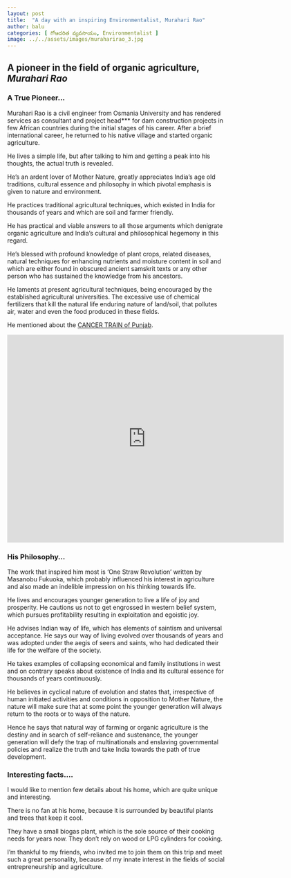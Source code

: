 ```yaml
---
layout: post
title:  "A day with an inspiring Environmentalist, Murahari Rao"
author: balu
categories: [ గోఆదరిత వ్యవసాయం, Environmentalist ]
image: ../../assets/images/muraharirao_3.jpg
---
```




## A pioneer in the field of organic agriculture, *Murahari Rao*

### A True Pioneer…

Murahari Rao is a civil engineer from Osmania University and has rendered services as consultant and project head*** for dam construction projects  in few African countries during the initial stages of his career. After a brief international career, he returned to his native village and started organic agriculture.

He lives a simple life, but after talking to him and getting a peak into his thoughts, the actual truth is revealed.

He’s an ardent lover of Mother Nature, greatly appreciates India’s age old traditions, cultural essence and philosophy in which pivotal emphasis is given to nature and environment.

He practices traditional agricultural techniques, which existed in India for thousands of years and which are soil and farmer friendly.

He has practical and viable answers to all those arguments which denigrate organic agriculture and India’s cultural and philosophical hegemony in this regard.

He’s blessed with profound knowledge of plant crops, related diseases, natural techniques for enhancing nutrients and moisture content in soil and which are either found in obscured ancient samskrit texts or any other person who has sustained the knowledge from his ancestors.

He laments at present agricultural techniques, being encouraged by the established agricultural universities. The excessive use of chemical fertilizers that kill the natural life enduring nature of land/soil, that pollutes air, water and even the food produced in these fields.

He mentioned about the [CANCER TRAIN of Punjab](https://www.tribuneindia.com/2009/20091001/main7.htm).

<iframe width="640" height="480" src="https://www.youtube.com/embed/_yfgbtSMUkM" frameborder="0" allow="accelerometer; autoplay; encrypted-media; gyroscope; picture-in-picture" allowfullscreen></iframe>

### His Philosophy…

The work that inspired him most is ‘One Straw Revolution’ written by Masanobu Fukuoka, which probably influenced his interest in agriculture and also made an indelible impression on his thinking towards life.

He lives and encourages younger generation to live a life of joy and prosperity. He cautions us not to get engrossed in western belief system, which pursues profitability resulting in exploitation and egoistic joy.

He advises Indian way of life, which has elements of saintism and universal acceptance. He says our way of living evolved over thousands of years and was adopted under the aegis of seers and saints, who had dedicated their life for the welfare of the society.

He takes examples of collapsing economical and family institutions in west and on contrary speaks about existence of India and its cultural essence for thousands of years continuously.

He believes in cyclical nature of evolution and states that, irrespective of human initiated activities and conditions in opposition to Mother Nature, the nature will make sure that at some point the younger generation will always return to the roots or to ways of the nature.

Hence he says that natural way of farming or organic agriculture is the destiny and in search of self-reliance and sustenance, the younger generation will defy the trap of multinationals and enslaving governmental policies and realize the truth and take India towards the path of true development.

### Interesting facts….

I would like to mention few details about his home, which are quite unique and interesting.

There is no fan at his home, because it is surrounded by beautiful plants and trees that keep it cool.

They have a small biogas plant, which is the sole source of their cooking needs for years now. They don’t rely on wood or LPG cylinders for cooking.

I’m thankful to my friends, who invited me to join them on this trip and meet such a great personality, because of my innate interest in the fields of social entrepreneurship and agriculture.